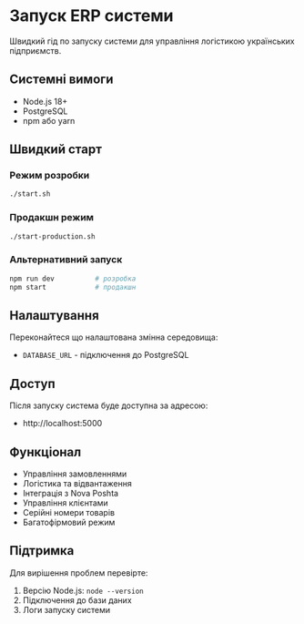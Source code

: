 # Запуск ERP системи

Швидкий гід по запуску системи для управління логістикою українських підприємств.

## Системні вимоги

- Node.js 18+
- PostgreSQL
- npm або yarn

## Швидкий старт

### Режим розробки
```bash
./start.sh
```

### Продакшн режим
```bash
./start-production.sh
```

### Альтернативний запуск
```bash
npm run dev          # розробка
npm start            # продакшн
```

## Налаштування

Переконайтеся що налаштована змінна середовища:
- `DATABASE_URL` - підключення до PostgreSQL

## Доступ

Після запуску система буде доступна за адресою:
- http://localhost:5000

## Функціонал

- Управління замовленнями
- Логістика та відвантаження
- Інтеграція з Nova Poshta
- Управління клієнтами
- Серійні номери товарів
- Багатофірмовий режим

## Підтримка

Для вирішення проблем перевірте:
1. Версію Node.js: `node --version`
2. Підключення до бази даних
3. Логи запуску системи